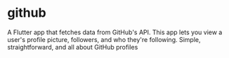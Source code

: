 # github
A Flutter app that fetches data from GitHub's API. This app lets you view a user's profile picture, followers, and who they're following. Simple, straightforward, and all about GitHub profiles
